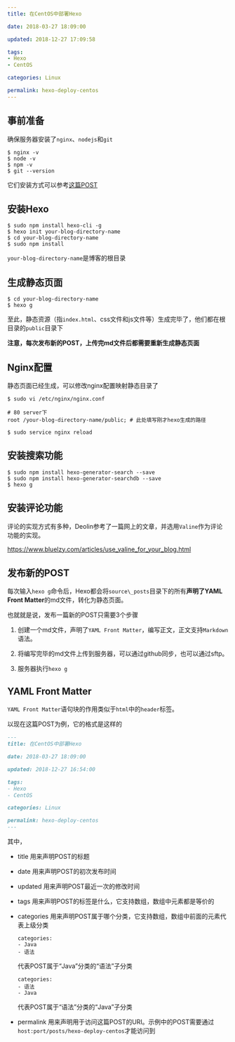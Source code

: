 ```yaml
---
title: 在CentOS中部署Hexo

date: 2018-03-27 18:09:00

updated: 2018-12-27 17:09:58

tags:
- Hexo
- CentOS

categories: Linux

permalink: hexo-deploy-centos
---
```


## 事前准备

确保服务器安装了`nginx`、`nodejs`和`git`

~~~shell
$ nginx -v
$ node -v
$ npm -v
$ git --version
~~~



它们安装方式可以参考[这篇POST](https://spldeolin.com/posts/centos-softwares/)



## 安装Hexo

~~~shell
$ sudo npm install hexo-cli -g
$ hexo init your-blog-directory-name
$ cd your-blog-directory-name
$ sudo npm install
~~~



`your-blog-directory-name`是博客的根目录



## 生成静态页面

~~~shell
$ cd your-blog-directory-name
$ hexo g
~~~



至此，静态资源（指`index.html`、css文件和js文件等）生成完毕了，他们都在根目录的`public`目录下



**注意，每次发布新的POST，上传完md文件后都需要重新生成静态页面**



## Nginx配置

静态页面已经生成，可以修改nginx配置映射静态目录了

~~~shell
$ sudo vi /etc/nginx/nginx.conf
~~~

~~~nginx
# 80 server下
root /your-blog-directory-name/public; # 此处填写刚才hexo生成的路径
~~~

~~~shell
$ sudo service nginx reload
~~~



## 安装搜索功能

~~~shell
$ sudo npm install hexo-generator-search --save
$ sudo npm install hexo-generator-searchdb --save
$ hexo g
~~~



## 安装评论功能

评论的实现方式有多种，Deolin参考了一篇网上的文章，并选用`Valine`作为评论功能的实现。

https://www.bluelzy.com/articles/use_valine_for_your_blog.html



## 发布新的POST

每次输入`hexo g`命令后，Hexo都会将`source\_posts`目录下的所有**声明了YAML Front Matter**的md文件，转化为静态页面。

也就就是说，发布一篇新的POST只需要3个步骤

1. 创建一个md文件，声明了`YAML Front Matter`，编写正文，正文支持`Markdown`语法。
2. 将编写完毕的md文件上传到服务器，可以通过github同步，也可以通过sftp。

3. 服务器执行`hexo g`



## YAML Front Matter

`YAML Front Matter`语句块的作用类似于`html`中的`header`标签。

以现在这篇POST为例，它的格式是这样的

~~~markdown
---
title: 在CentOS中部署Hexo

date: 2018-03-27 18:09:00

updated: 2018-12-27 16:54:00

tags:
- Hexo
- CentOS

categories: Linux

permalink: hexo-deploy-centos
---
~~~



其中，

- title 用来声明POST的标题
- date 用来声明POST的初次发布时间
- updated 用来声明POST最近一次的修改时间
- tags 用来声明POST的标签是什么，它支持数组，数组中元素都是等价的

- categories 用来声明POST属于哪个分类，它支持数组，数组中前面的元素代表上级分类

  ~~~
  categories:
  - Java
  - 语法
  ~~~

  代表POST属于“Java”分类的“语法”子分类

  ~~~
  categories:
  - 语法
  - Java
  ~~~

  代表POST属于“语法”分类的“Java”子分类

- permalink 用来声明用于访问这篇POST的URI。示例中的POST需要通过`host:port/posts/hexo-deploy-centos`才能访问到






